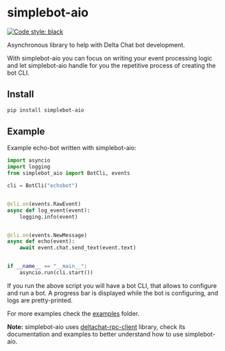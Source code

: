 # simplebot-aio

[![Code style: black](https://img.shields.io/badge/code%20style-black-000000.svg)](https://github.com/psf/black)

Asynchronous library to help with Delta Chat bot development.

With simplebot-aio you can focus on writing your event processing logic and let simplebot-aio handle
for you the repetitive process of creating the bot CLI.

## Install

```sh
pip install simplebot-aio
```

## Example

Example echo-bot written with simplebot-aio:

```python
import asyncio
import logging
from simplebot_aio import BotCli, events

cli = BotCli("echobot")


@cli.on(events.RawEvent)
async def log_event(event):
    logging.info(event)


@cli.on(events.NewMessage)
async def echo(event):
    await event.chat.send_text(event.text)


if __name__ == "__main__":
    asyncio.run(cli.start())
```

If you run the above script you will have a bot CLI, that allows to configure and run a bot.
A progress bar is displayed while the bot is configuring, and logs are pretty-printed.

For more examples check the [examples](https://github.com/simplebot-org/simplebot-aio/tree/master/examples) folder.

**Note:** simplebot-aio uses [deltachat-rpc-client](https://github.com/deltachat/deltachat-core-rust/tree/master/deltachat-rpc-client) library, check its documentation and examples to better understand how to use simplebot-aio.
